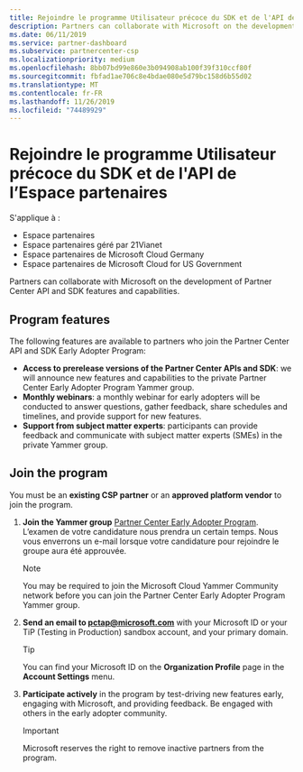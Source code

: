 ```yaml
---
title: Rejoindre le programme Utilisateur précoce du SDK et de l'API de l’Espace partenaires
description: Partners can collaborate with Microsoft on the development of partner features and capabilities.
ms.date: 06/11/2019
ms.service: partner-dashboard
ms.subservice: partnercenter-csp
ms.localizationpriority: medium
ms.openlocfilehash: 8bb07bd99e860e3b094908ab100f39f310ccf80f
ms.sourcegitcommit: fbfad1ae706c8e4bdae080e5d79bc158d6b55d02
ms.translationtype: MT
ms.contentlocale: fr-FR
ms.lasthandoff: 11/26/2019
ms.locfileid: "74489929"
---
```

# <a name="join-the-partner-center-api-and-sdk-early-adopter-program"></a>Rejoindre le programme Utilisateur précoce du SDK et de l'API de l’Espace partenaires

S'applique à :

- Espace partenaires
- Espace partenaires géré par 21Vianet
- Espace partenaires de Microsoft Cloud Germany
- Espace partenaires de Microsoft Cloud for US Government

Partners can collaborate with Microsoft on the development of Partner Center API and SDK features and capabilities.

## <a name="program-features"></a>Program features

The following features are available to partners who join the Partner Center API and SDK Early Adopter Program:

- **Access to prerelease versions of the Partner Center APIs and SDK**: we will announce new features and capabilities to the private Partner Center Early Adopter Program Yammer group.
- **Monthly webinars**: a monthly webinar for early adopters will be conducted to answer questions, gather feedback, share schedules and timelines, and provide support for new features.
- **Support from subject matter experts**: participants can provide feedback and communicate with subject matter experts (SMEs) in the private Yammer group.

## <a name="join-the-program"></a>Join the program

You must be an **existing CSP partner** or an **approved platform vendor** to join the program.

1. **Join the Yammer group** [Partner Center Early Adopter Program](https://www.yammer.com/cloudpartnercommunity/#/threads/inGroup?type=in_group&feedId=5944712&view=all). L’examen de votre candidature nous prendra un certain temps. Nous vous enverrons un e-mail lorsque votre candidature pour rejoindre le groupe aura été approuvée.

   > [!NOTE]
   > You may be required to join the Microsoft Cloud Yammer Community network before you can join the Partner Center Early Adopter Program Yammer group.

2. **Send an email to [pctap@microsoft.com](mailto:pctap@microsoft.com)** with your Microsoft ID or your TiP (Testing in Production) sandbox account, and your primary domain.

   > [!TIP]
   > You can find your Microsoft ID on the **Organization Profile** page in the **Account Settings** menu.

3. **Participate actively** in the program by test-driving new features early, engaging with Microsoft, and providing feedback. Be engaged with others in the early adopter community.

   > [!IMPORTANT]
   > Microsoft reserves the right to remove inactive partners from the program.
